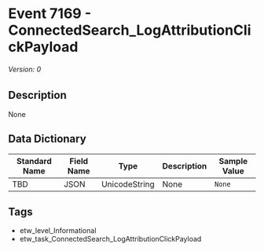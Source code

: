 # Event 7169 - ConnectedSearch_LogAttributionClickPayload
###### Version: 0

## Description
None

## Data Dictionary
|Standard Name|Field Name|Type|Description|Sample Value|
|---|---|---|---|---|
|TBD|JSON|UnicodeString|None|`None`|

## Tags
* etw_level_Informational
* etw_task_ConnectedSearch_LogAttributionClickPayload